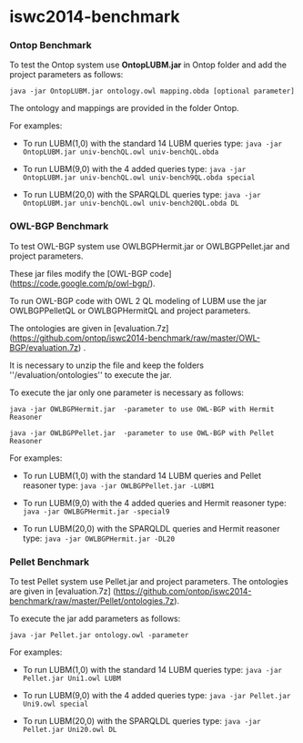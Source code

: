 iswc2014-benchmark
==================
### Ontop Benchmark ###
To test the Ontop system use **OntopLUBM.jar** in Ontop folder and add the project parameters as follows:

 `java -jar OntopLUBM.jar ontology.owl mapping.obda [optional parameter]`
 
 The ontology and mappings are provided in the folder Ontop.

For examples:
* To run LUBM(1,0) with the standard 14 LUBM queries type:
 `java -jar OntopLUBM.jar univ-benchQL.owl univ-benchQL.obda`

* To run LUBM(9,0) with the 4 added queries type:
 `java -jar OntopLUBM.jar univ-benchQL.owl univ-bench9QL.obda special`

* To run LUBM(20,0) with the SPARQLDL queries type:
 `java -jar OntopLUBM.jar univ-benchQL.owl univ-bench20QL.obda DL`

### OWL-BGP Benchmark ###
To test OWL-BGP system use OWLBGPHermit.jar or OWLBGPPellet.jar and project parameters.

These jar files modify the  [OWL-BGP code] (https://code.google.com/p/owl-bgp/).

To run OWL-BGP code with OWL 2 QL modeling of LUBM use the jar OWLBGPPelletQL or OWLBGPHermitQL and project parameters.

The ontologies are given in [evaluation.7z] (https://github.com/ontop/iswc2014-benchmark/raw/master/OWL-BGP/evaluation.7z) . 

It is necessary to unzip the file and keep the folders ''/evaluation/ontologies'' to execute the jar.

To execute the jar only one parameter is necessary as follows:

 `java -jar OWLBGPHermit.jar  -parameter to use OWL-BGP with Hermit Reasoner`
 
 `java -jar OWLBGPPellet.jar  -parameter to use OWL-BGP with Pellet Reasoner`

For examples:
* To run LUBM(1,0) with the standard 14 LUBM queries and Pellet reasoner type: 
 `java -jar OWLBGPPellet.jar -LUBM1`

* To run LUBM(9,0) with the 4 added queries and Hermit reasoner type:
 `java -jar OWLBGPHermit.jar -special9`

* To run LUBM(20,0) with the SPARQLDL queries and Hermit reasoner type:
 `java -jar OWLBGPHermit.jar -DL20`

### Pellet Benchmark ###
To test Pellet system use Pellet.jar and project parameters.
The ontologies are given in [evaluation.7z] (https://github.com/ontop/iswc2014-benchmark/raw/master/Pellet/ontologies.7z).

To execute the jar add parameters as follows:

 `java -jar Pellet.jar ontology.owl -parameter`
 
 For examples:
* To run LUBM(1,0) with the standard 14 LUBM queries type: 
 `java -jar Pellet.jar Uni1.owl LUBM`

* To run LUBM(9,0) with the 4 added queries type:
 `java -jar Pellet.jar Uni9.owl special`

* To run LUBM(20,0) with the SPARQLDL queries type:
 `java -jar Pellet.jar Uni20.owl DL`

